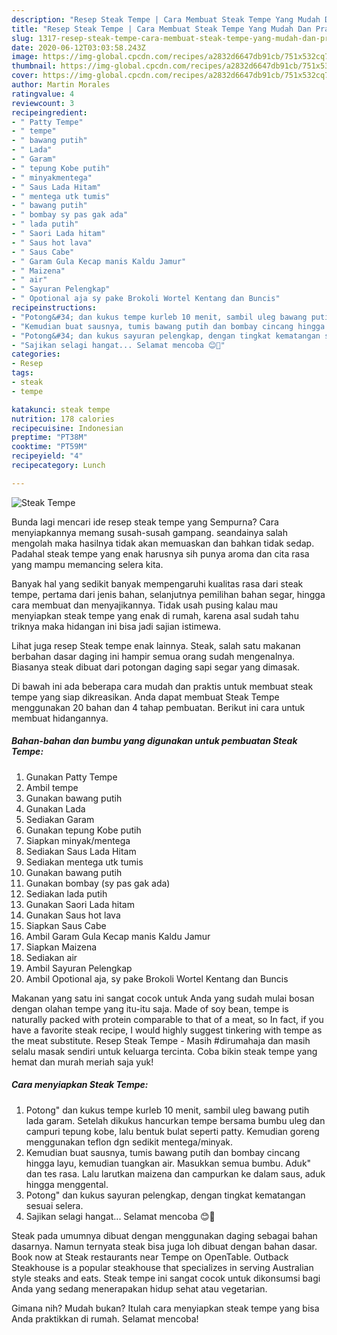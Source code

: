 ```yaml
---
description: "Resep Steak Tempe | Cara Membuat Steak Tempe Yang Mudah Dan Praktis"
title: "Resep Steak Tempe | Cara Membuat Steak Tempe Yang Mudah Dan Praktis"
slug: 1317-resep-steak-tempe-cara-membuat-steak-tempe-yang-mudah-dan-praktis
date: 2020-06-12T03:03:58.243Z
image: https://img-global.cpcdn.com/recipes/a2832d6647db91cb/751x532cq70/steak-tempe-foto-resep-utama.jpg
thumbnail: https://img-global.cpcdn.com/recipes/a2832d6647db91cb/751x532cq70/steak-tempe-foto-resep-utama.jpg
cover: https://img-global.cpcdn.com/recipes/a2832d6647db91cb/751x532cq70/steak-tempe-foto-resep-utama.jpg
author: Martin Morales
ratingvalue: 4
reviewcount: 3
recipeingredient:
- " Patty Tempe"
- " tempe"
- " bawang putih"
- " Lada"
- " Garam"
- " tepung Kobe putih"
- " minyakmentega"
- " Saus Lada Hitam"
- " mentega utk tumis"
- " bawang putih"
- " bombay sy pas gak ada"
- " lada putih"
- " Saori Lada hitam"
- " Saus hot lava"
- " Saus Cabe"
- " Garam Gula Kecap manis Kaldu Jamur"
- " Maizena"
- " air"
- " Sayuran Pelengkap"
- " Opotional aja sy pake Brokoli Wortel Kentang dan Buncis"
recipeinstructions:
- "Potong&#34; dan kukus tempe kurleb 10 menit, sambil uleg bawang putih lada garam. Setelah dikukus hancurkan tempe bersama bumbu uleg dan campuri tepung kobe, lalu bentuk bulat seperti patty. Kemudian goreng menggunakan teflon dgn sedikit mentega/minyak."
- "Kemudian buat sausnya, tumis bawang putih dan bombay cincang hingga layu, kemudian tuangkan air. Masukkan semua bumbu. Aduk&#34; dan tes rasa. Lalu larutkan maizena dan campurkan ke dalam saus, aduk hingga menggental."
- "Potong&#34; dan kukus sayuran pelengkap, dengan tingkat kematangan sesuai selera."
- "Sajikan selagi hangat... Selamat mencoba 😊🤗"
categories:
- Resep
tags:
- steak
- tempe

katakunci: steak tempe 
nutrition: 178 calories
recipecuisine: Indonesian
preptime: "PT38M"
cooktime: "PT59M"
recipeyield: "4"
recipecategory: Lunch

---
```



![Steak Tempe](https://img-global.cpcdn.com/recipes/a2832d6647db91cb/751x532cq70/steak-tempe-foto-resep-utama.jpg)

Bunda lagi mencari ide resep steak tempe yang Sempurna? Cara menyiapkannya memang susah-susah gampang. seandainya salah mengolah maka hasilnya tidak akan memuaskan dan bahkan tidak sedap. Padahal steak tempe yang enak harusnya sih punya aroma dan cita rasa yang mampu memancing selera kita.

Banyak hal yang sedikit banyak mempengaruhi kualitas rasa dari steak tempe, pertama dari jenis bahan, selanjutnya pemilihan bahan segar, hingga cara membuat dan menyajikannya. Tidak usah pusing kalau mau menyiapkan steak tempe yang enak di rumah, karena asal sudah tahu triknya maka hidangan ini bisa jadi sajian istimewa.

Lihat juga resep Steak tempe enak lainnya. Steak, salah satu makanan berbahan dasar daging ini hampir semua orang sudah mengenalnya. Biasanya steak dibuat dari potongan daging sapi segar yang dimasak.


Di bawah ini ada beberapa cara mudah dan praktis untuk membuat steak tempe yang siap dikreasikan. Anda dapat membuat Steak Tempe menggunakan 20 bahan dan 4 tahap pembuatan. Berikut ini cara untuk membuat hidangannya.

<!--inarticleads1-->

##### Bahan-bahan dan bumbu yang digunakan untuk pembuatan Steak Tempe:

1. Gunakan  Patty Tempe
1. Ambil  tempe
1. Gunakan  bawang putih
1. Gunakan  Lada
1. Sediakan  Garam
1. Gunakan  tepung Kobe putih
1. Siapkan  minyak/mentega
1. Sediakan  Saus Lada Hitam
1. Sediakan  mentega utk tumis
1. Gunakan  bawang putih
1. Gunakan  bombay (sy pas gak ada)
1. Sediakan  lada putih
1. Gunakan  Saori Lada hitam
1. Gunakan  Saus hot lava
1. Siapkan  Saus Cabe
1. Ambil  Garam Gula Kecap manis Kaldu Jamur
1. Siapkan  Maizena
1. Sediakan  air
1. Ambil  Sayuran Pelengkap
1. Ambil  Opotional aja, sy pake Brokoli Wortel Kentang dan Buncis


Makanan yang satu ini sangat cocok untuk Anda yang sudah mulai bosan dengan olahan tempe yang itu-itu saja. Made of soy bean, tempe is naturally packed with protein comparable to that of a meat, so In fact, if you have a favorite steak recipe, I would highly suggest tinkering with tempe as the meat substitute. Resep Steak Tempe - Masih #dirumahaja dan masih selalu masak sendiri untuk keluarga tercinta. Coba bikin steak tempe yang hemat dan murah meriah saja yuk! 

<!--inarticleads2-->

##### Cara menyiapkan Steak Tempe:

1. Potong&#34; dan kukus tempe kurleb 10 menit, sambil uleg bawang putih lada garam. Setelah dikukus hancurkan tempe bersama bumbu uleg dan campuri tepung kobe, lalu bentuk bulat seperti patty. Kemudian goreng menggunakan teflon dgn sedikit mentega/minyak.
1. Kemudian buat sausnya, tumis bawang putih dan bombay cincang hingga layu, kemudian tuangkan air. Masukkan semua bumbu. Aduk&#34; dan tes rasa. Lalu larutkan maizena dan campurkan ke dalam saus, aduk hingga menggental.
1. Potong&#34; dan kukus sayuran pelengkap, dengan tingkat kematangan sesuai selera.
1. Sajikan selagi hangat... Selamat mencoba 😊🤗


Steak pada umumnya dibuat dengan menggunakan daging sebagai bahan dasarnya. Namun ternyata steak bisa juga loh dibuat dengan bahan dasar. Book now at Steak restaurants near Tempe on OpenTable. Outback Steakhouse is a popular steakhouse that specializes in serving Australian style steaks and eats. Steak tempe ini sangat cocok untuk dikonsumsi bagi Anda yang sedang menerapakan hidup sehat atau vegetarian. 

Gimana nih? Mudah bukan? Itulah cara menyiapkan steak tempe yang bisa Anda praktikkan di rumah. Selamat mencoba!
